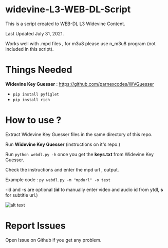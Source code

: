 # widevine-L3-WEB-DL-Script
This is a script created to WEB-DL L3 Widevine Content.

Last Updated July 31, 2021.

Works well with .mpd files , for m3u8 please use n_m3u8 program (not included in this script).

# Things Needed

**Widevine Key Guesser** : <https://github.com/parnexcodes/WVGuesser>

- `pip install pyfiglet`
- `pip install rich`

# How to use ?

Extract Widevine Key Guesser files in the same directory of this repo.

Run **Widevine Key Guesser** (instructions on it's repo.)

Run `python webdl.py -h` once you get the **keys.txt** from Widevine Key Guesser.

Check the instructions and enter the mpd url , output.

Example code : `py webdl.py -m "mpdurl" -o test`

-id and -s are optional (**id** to manually enter video and audio id from ytdl, **s** for subtitle url.)

![alt text](https://i.imgur.com/wc17Qjx.png "image")

# Report Issues

Open Issue on Github if you get any problem.
